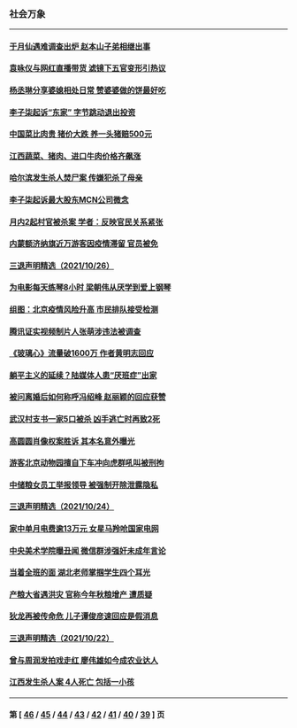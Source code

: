 ### 社会万象
---
#### [于月仙遇难调查出炉 赵本山子弟相继出事](../../pages/ncid282/n13336623.md) 
#### [袁咏仪与网红直播带货 滤镜下五官变形引热议](../../pages/ncid282/n13334361.md) 
#### [杨丞琳分享婆媳相处日常 赞婆婆做的饼最好吃](../../pages/ncid282/n13334159.md) 
#### [李子柒起诉“东家” 字节跳动退出投资](../../pages/ncid282/n13334383.md) 
#### [中国菜比肉贵 猪价大跌 养一头猪赔500元](../../pages/ncid282/n13332047.md) 
#### [江西蔬菜、猪肉、进口牛肉价格齐飙涨](../../pages/ncid282/n13333237.md) 
#### [哈尔滨发生杀人焚尸案 传嫌犯杀了母亲](../../pages/ncid282/n13332697.md) 
#### [李子柒起诉最大股东MCN公司微念](../../pages/ncid282/n13332761.md) 
#### [月内2起村官被杀案 学者：反映官民关系紧张](../../pages/ncid282/n13332149.md) 
#### [内蒙额济纳旗近万游客因疫情滞留 官员被免](../../pages/ncid282/n13332006.md) 
#### [三退声明精选（2021/10/26）](../../pages/ncid282/n13332339.md) 
#### [为电影每天练琴8小时 梁朝伟从厌学到爱上钢琴](../../pages/ncid282/n13331670.md) 
#### [组图：北京疫情风险升高 市民排队接受检测](../../pages/ncid282/n13330721.md) 
#### [腾讯证实视频制片人张萌涉违法被调查](../../pages/ncid282/n13330675.md) 
#### [《玻璃心》流量破1600万 作者黄明志回应](../../pages/ncid282/n13330292.md) 
#### [躺平主义的延续？陆媒体人患“厌班症”出家](../../pages/ncid282/n13330317.md) 
#### [被问离婚后如何称呼冯绍峰 赵丽颖的回应获赞](../../pages/ncid282/n13329526.md) 
#### [武汉村支书一家5口被杀 凶手逃亡时再致2死](../../pages/ncid282/n13329642.md) 
#### [高圆圆肖像权案胜诉 其本名意外曝光](../../pages/ncid282/n13329125.md) 
#### [游客北京动物园擅自下车冲向虎群吼叫被刑拘](../../pages/ncid282/n13328020.md) 
#### [中储粮女员工举报领导 被强制开除泄露隐私](../../pages/ncid282/n13327235.md) 
#### [三退声明精选（2021/10/24）](../../pages/ncid282/n13327220.md) 
#### [家中单月电费逾13万元 女星马羚呛国家电网](../../pages/ncid282/n13326714.md) 
#### [中央美术学院曝丑闻 微信群涉强奸未成年言论](../../pages/ncid282/n13324956.md) 
#### [当着全班的面 湖北老师掌掴学生四个耳光](../../pages/ncid282/n13324237.md) 
#### [产粮大省遇洪灾 官称今年秋粮增产 遭质疑](../../pages/ncid282/n13324087.md) 
#### [狄龙再被传命危 儿子谭俊彦速回应是假消息](../../pages/ncid282/n13323603.md) 
#### [三退声明精选（2021/10/22）](../../pages/ncid282/n13323833.md) 
#### [曾与周润发拍戏走红 廖伟雄如今成农业达人](../../pages/ncid282/n13323489.md) 
#### [江西发生杀人案 4人死亡 包括一小孩](../../pages/ncid282/n13322410.md) 

---
#### 第 [ [46](./46.md) / [45](./45.md) / [44](./44.md) / [43](./43.md) / [42](./42.md) / [41](./41.md) / [40](./40.md) / [39](./39.md) ] 页
